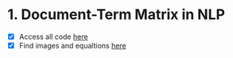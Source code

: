 # 1. Document-Term Matrix in NLP

- [x] Access all code [here](https://github.com/balapriyac/HackerNoon-Blogging-Fellowship/tree/main/1-document-term-matrix/code)
- [x] Find images and equaltions [here](https://github.com/balapriyac/HackerNoon-Blogging-Fellowship/tree/main/1-document-term-matrix/images)
